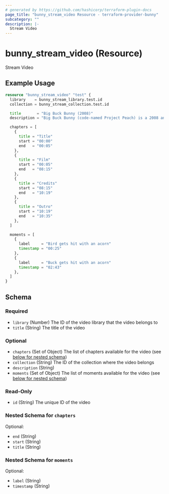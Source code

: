```yaml
---
# generated by https://github.com/hashicorp/terraform-plugin-docs
page_title: "bunny_stream_video Resource - terraform-provider-bunny"
subcategory: ""
description: |-
  Stream Video
---
```


# bunny_stream_video (Resource)

Stream Video

## Example Usage

```terraform
resource "bunny_stream_video" "test" {
  library    = bunny_stream_library.test.id
  collection = bunny_stream_collection.test.id

  title       = "Big Buck Bunny (2008)"
  description = "Big Buck Bunny (code-named Project Peach) is a 2008 animated comedy short film featuring animals of the forest, made by the Blender Institute, part of the Blender Foundation."

  chapters = [
    {
      title = "Title"
      start = "00:00"
      end   = "00:05"
    },
    {
      title = "Film"
      start = "00:05"
      end   = "08:15"
    },
    {
      title = "Credits"
      start = "08:15"
      end   = "10:19"
    },
    {
      title = "Outro"
      start = "10:19"
      end   = "10:35"
    },
  ]

  moments = [
    {
      label     = "Bird gets hit with an acorn"
      timestamp = "00:25"
    },
    {
      label     = "Buck gets hit with an acorn"
      timestamp = "02:43"
    },
  ]
}
```

<!-- schema generated by tfplugindocs -->
## Schema

### Required

- `library` (Number) The ID of the video library that the video belongs to
- `title` (String) The title of the video

### Optional

- `chapters` (Set of Object) The list of chapters available for the video (see [below for nested schema](#nestedatt--chapters))
- `collection` (String) The ID of the collection where the video belongs
- `description` (String)
- `moments` (Set of Object) The list of moments available for the video (see [below for nested schema](#nestedatt--moments))

### Read-Only

- `id` (String) The unique ID of the video

<a id="nestedatt--chapters"></a>
### Nested Schema for `chapters`

Optional:

- `end` (String)
- `start` (String)
- `title` (String)


<a id="nestedatt--moments"></a>
### Nested Schema for `moments`

Optional:

- `label` (String)
- `timestamp` (String)
